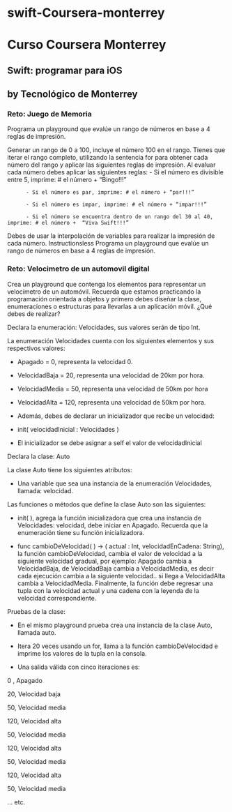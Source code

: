 # swift-Coursera-monterrey
<h1>Curso Coursera Monterrey</h1>


<h2>Swift: programar para iOS</h2>
<h2>by Tecnológico de Monterrey</h2>

<h3>Reto: Juego de Memoria</h3>

Programa un playground que evalúe un rango de números en base a 4 reglas de impresión.

Generar un rango de 0 a 100, incluye el número 100 en el rango.
Tienes que iterar el rango completo, utilizando la sentencia for para obtener cada número del rango y aplicar las siguientes reglas de impresión.
Al evaluar cada número debes aplicar las siguientes reglas:
          - Si el número es divisible entre 5, imprime: # el número  + “Bingo!!!” 

          - Si el número es par, imprime: # el número + “par!!!”

          - Si el número es impar, imprime: # el número + “impar!!!”

          - Si el número se encuentra dentro de un rango del 30 al 40, imprime: # el número +  “Viva Swift!!!”

Debes de usar la interpolación de variables para realizar la impresión de cada número.
Instructionsless 
Programa un playground que evalúe un rango de números en base a 4 reglas de impresión.

</hr>

<h3>Reto: Velocimetro de un automovil digital</h3>

Crea un playground que contenga los elementos para representar un velocímetro de un automóvil. Recuerda que estamos practicando la programación orientada a objetos y primero debes diseñar la clase, enumeraciones o estructuras para llevarlas a un aplicación móvil. ¿Qué debes de realizar?

Declara la enumeración: Velocidades, sus valores serán de tipo Int.

La enumeración Velocidades cuenta con los siguientes elementos y sus respectivos valores:

- Apagado = 0, representa la velocidad 0.

- VelocidadBaja = 20, representa una velocidad de 20km por hora.

- VelocidadMedia = 50, representa una velocidad de 50km por hora

- VelocidadAlta = 120, representa una velocidad de 50km por hora.

- Además, debes de declarar un inicializador que recibe un velocidad:

- init( velocidadInicial : Velocidades )

- El inicializador se debe asignar a self el valor de velocidadInicial

Declara la clase: Auto

La clase Auto tiene los siguientes atributos:

- Una variable que sea una instancia de la enumeración Velocidades, llamada: velocidad.

Las funciones o métodos que define la clase Auto son las siguientes:

- init( ), agrega la función inicializadora que crea una instancia de Velocidades: velocidad, debe iniciar en Apagado. Recuerda que la enumeración tiene su función inicializadora.

- func cambioDeVelocidad( ) -> ( actual : Int, velocidadEnCadena: String), la función cambioDeVelocidad, cambia el valor de velocidad a la siguiente velocidad gradual, por ejemplo: Apagado cambia a VelocidadBaja, de VelocidadBaja cambia a VelocidadMedia, es decir cada ejecución cambia a la siguiente velocidad.. si llega a VelocidadAlta cambia a VelocidadMedia. Finalmente, la función debe regresar una tupla con la velocidad actual y una cadena con la leyenda de la velocidad correspondiente.

Pruebas de la clase:

- En el mismo playground prueba crea una instancia de la clase Auto, llamada auto.

- Itera 20 veces usando un for, llama a la función cambioDeVelocidad e imprime los valores de la tupla en la consola.

- Una salida válida con cinco iteraciones es:

0 , Apagado

20, Velocidad baja

50, Velocidad media

120, Velocidad alta

50, Velocidad media

120, Velocidad alta

50, Velocidad media

120, Velocidad alta

50, Velocidad media

… etc.
